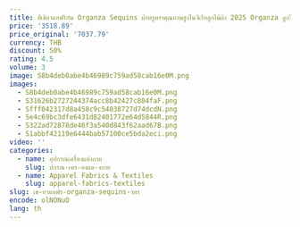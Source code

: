```yaml
---
title: สีเขียวแอฟริกัน Organza Sequins ผ้าหรูหราคุณภาพสูงไนจีเรียลูกไม้ผ้า 2025 Organza ลูกไม้ผ้าชุด
price: '3518.89'
price_original: '7037.79'
currency: THB
discount: 50%
rating: 4.5
volume: 3
image: S8b4deb0abe4b46989c759ad58cab16e0M.png
images:
  - S8b4deb0abe4b46989c759ad58cab16e0M.png
  - S31626b2727244374acc8b42427c804faF.png
  - Sfff042317d8a458c9c54038727d74dcdN.png
  - Se4c69bc3dfe6431d82401772e64d5844R.png
  - S322ad72878de46f3a540d843f62aad67B.png
  - S1abbf42119e6444bab57100ce5bda2eci.png
video: ''
categories:
  - name: อุปกรณ์เครื่องแต่งกาย
    slug: ปกรณ-เคร-องแต-งกาย
  - name: Apparel Fabrics & Textiles
    slug: apparel-fabrics-textiles
slug: เข-ยวแอฟร-organza-sequins-าหร
encode: olNONuO
lang: th
---
```

  